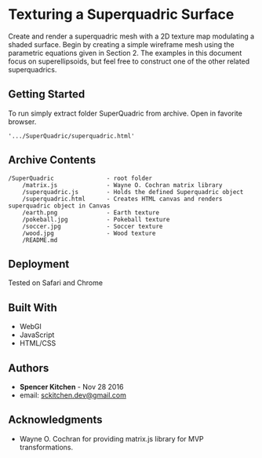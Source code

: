 # Texturing a Superquadric Surface

Create and render a superquadric mesh with a 2D texture map modulating a shaded surface. Begin by creating a simple wireframe mesh using the parametric equations given in Section 2. The examples in this document focus on superellipsoids, but feel free to construct one of the other related superquadrics.

## Getting Started

To run simply extract folder SuperQuadric from archive. Open in favorite browser.
```
'.../SuperQuadric/superquadric.html' 
```

## Archive Contents

```
/SuperQuadric               - root folder
    /matrix.js              - Wayne O. Cochran matrix library
    /superquadric.js        - Holds the defined Superquadric object
    /superquadric.html      - Creates HTML canvas and renders superquadric object in Canvas
    /earth.png              - Earth texture
    /pokeball.jpg           - Pokeball texture
    /soccer.jpg             - Soccer texture
    /wood.jpg               - Wood texture
    /README.md              
```

## Deployment

Tested on Safari and Chrome

## Built With

* WebGl
* JavaScript
* HTML/CSS

## Authors

* **Spencer Kitchen** - Nov 28 2016
* email: sckitchen.dev@gmail.com

## Acknowledgments
* Wayne O. Cochran for providing matrix.js library for MVP transformations.
